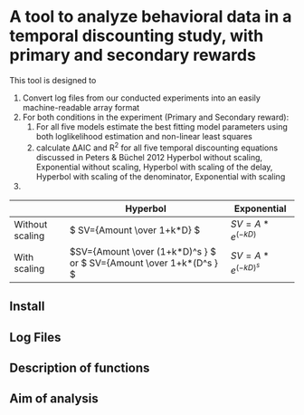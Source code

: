 # A tool to analyze behavioral data in a temporal discounting study, with primary and secondary rewards

This tool is designed to
1. Convert log files from our conducted experiments into an easily machine-readable array format
2. For both conditions in the experiment (Primary and Secondary reward):
    1. For all five models  estimate the best fitting model parameters using both loglikelihood estimation and non-linear least squares
    2. calculate ΔAIC and R<sup>2</sup> for all five temporal discounting equations discussed in Peters & Büchel 2012
Hyperbol without scaling, Exponential without scaling, Hyperbol with scaling of the delay, Hyperbol with scaling of the denominator, Exponential with scaling
3. 


|   | Hyperbol   | Exponential|
|---|---|---|
| Without scaling| $` SV={Amount \over 1+k*D} `$  | $` SV=A*e^(-kD) `$ |
| With scaling | $`SV={Amount \over (1+k*D)^s } `$ or $` SV={Amount \over 1+k*(D^s } `$   | $` SV=A*e^(-kD)^s `$  | 

## Install

## Log Files

## Description of functions

## Aim of analysis


